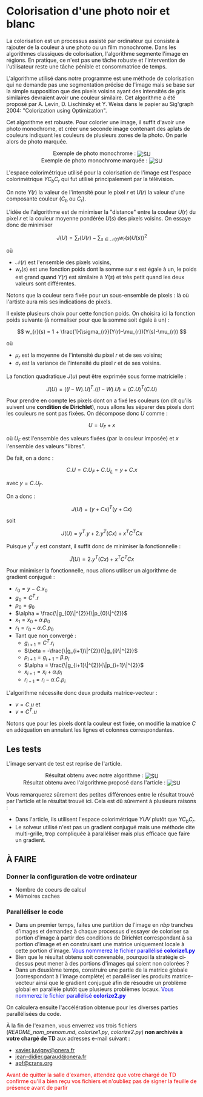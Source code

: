 # Colorisation d'une photo noir et blanc

La colorisation est un processus assisté par ordinateur qui consiste à rajouter de la couleur à une photo ou un film monochrome. Dans les algorithmes classiques de colorisation, l'algorithme segmente l'image en régions. En pratique, ce n'est pas une tâche robuste et l'intervention de l'utilisateur reste une tâche pénible et consommatrice de temps.

L'algorithme utilisé dans notre programme est une méthode de colorisation qui ne demande pas une segmentation précise de l'image mais se base sur la simple supposition que des pixels voisins ayant des intensités de gris similaires devraient avoir une couleur similaire. Cet algorithme a été proposé par A. Levin, D. Lischinsky et Y. Weiss dans le papier au Sig'graph 2004: "Colorization using Optimization".

Cet algorithme est robuste. Pour colorier une image, il suffit d'avoir une photo monochrome, et créer une seconde image contenant des aplats de couleurs indiquant les couleurs de plusieurs zones de la photo. On parle alors de photo marquée.

<center>
Exemple de photo monochrome :

<img src="example.bmp" alt="SU" align = "center" />
</center>

<center>
Exemple de photo monochrome marquée :
<img src="example_marked.bmp" alt="SU" align = "center" />
</center>

L'espace colorimétrique utilisé pour la colorisation de l'image est l'espace colorimétrique $YC_{b}C_{r}$ qui fut utilisé principalement par la télévision.

On note $Y(r)$ la valeur de l'intensité pour le pixel $r$ et $U(r)$ la valeur d'une composante couleur ($C_{b}$ ou $C_{r}$).

L'idée de l'algorithme est de minimiser la "distance" entre la couleur $U(r)$ du pixel $r$ et la couleur moyenne pondérée $U(s)$ des pixels voisins. On essaye donc de minimiser

$$
J(U) = \sum_{r}\left(U(r) - \sum_{s\in\mathcal{N}(r)}w_{r}(s)U(s)\right)^{2}
$$

où

- $\mathcal{N}(r)$ est l'ensemble des pixels voisins,
- $w_{r}(s)$ est une fonction poids dont la somme sur $s$ est égale à un, le poids est grand quand $Y(r)$ est similaire à $Y(s)$ et très petit quand les deux valeurs sont différentes.

Notons que la couleur sera fixée pour un sous-ensemble de pixels : là où l'artiste aura mis ses indications de pixels.

Il existe plusieurs choix pour cette fonction poids. On choisira ici la fonction poids suivante (à normaliser pour que la somme soit égale à un) :

$$
w_{r}(s) = 1 + \frac{1}{\sigma_{r}}(Y(r)-\mu_{r})(Y(s)-\mu_{r})
$$

où

- $\mu_{r}$ est la moyenne de l'intensité du pixel $r$ et de ses voisins;
- $\sigma_{r}$ est la variance de l'intensité du pixel $r$ et de ses voisins.

La fonction quadratique $J(u)$ peut être exprimée sous forme matricielle :

$$
J(U) = \left(\left(I - W\right).U\right)^{T}.\left(\left(I - W\right).U\right) = (C.U)^{T}(C.U)
$$

Pour prendre en compte les pixels dont on a fixé les couleurs (on dit qu'ils suivent une **condition de Dirichlet**), nous allons les séparer des pixels dont les couleurs ne sont pas fixées. On décompose donc $U$ comme :

$$
U = U_{F} + x
$$

où $U_{F}$ est l'ensemble des valeurs fixées (par la couleur imposée) et $x$ l'ensemble des valeurs "libres".

De fait, on a donc :

$$
C.U = C.U_{F} + C.U_{L} = y + C.x
$$

avec $y=C.U_{F}$.

On a donc :

$$
J(U) = (y+Cx)^{T}(y+Cx)
$$

soit

$$
J(U) = y^{T}.y + 2.y^{T}(Cx) + x^{T}C^{T}Cx
$$

Puisque $y^{T}.y$ est constant, il suffit donc de minimiser la fonctionnelle :

$$
\tilde{J}(U) = 2.y^{T}(Cx) + x^{T}C^{T}Cx
$$

Pour minimiser la fonctionnelle, nous allons utiliser un algorithme de gradient conjugué :

- $r_{0} = y - C.x_{0}$
- $g_{0} = C^{T}.r$
- $p_{0} = g_{0}$
- $\alpha = \frac{\|g_{0}\|^{2}}{\|p_{0}\|^{2}}$
- $x_{1} = x_{0} + \alpha.p_{0}$
- $r_{1} = r_{0} - \alpha.C.p_{0}$
- Tant que non convergé :  
  - $g_{i+1} = C^{T}.r_{i}$
  - $\beta = -\frac{\|g_{i+1}\|^{2}}{\|g_{i}\|^{2}}$
  - $p_{i+1} = g_{i+1} - \beta.p_{i}$
  - $\alpha = \frac{\|g_{i+1}\|^{2}}{\|p_{i+1}\|^{2}}$
  - $x_{i+1} = x_{i} + \alpha.p_{i}$
  - $r_{i+1} = r_{i} - \alpha.C.p_{i}$

L'algorithme nécessite donc  deux produits matrice-vecteur :

- $v = C.u$ et
- $v = C^{T}.u$

Notons que pour les pixels dont la couleur est fixée, on modifie la matrice $C$ en adéquation en annulant les lignes et colonnes correspondantes.

## Les tests

L'image servant de test est reprise de l'article.

<center>
Résultat obtenu avec notre algorithme :
<img src="example_col.png" alt="SU" align = "center" />
</center>

<center>
Résultat obtenu avec l'algorithme proposé dans l'article :
<img src="example_res.bmp" alt="SU" align = "center" />
</center>

Vous remarquerez sûrement des petites différences entre le résultat trouvé par l'article et le résultat trouvé ici. Cela est dû sûrement à plusieurs raisons :

- Dans l'article, ils utilisent l'espace colorimétrique $YUV$ plutôt que $YC_{b}C_{r}$.
- Le solveur utilisé n'est pas un gradient conjugué mais une méthode dite multi-grille, trop compliquée à paralléliser mais plus efficace que faire un gradient.

## À FAIRE

### Donner la configuration de votre ordinateur

- Nombre de coeurs de calcul
- Mémoires caches

### Paralléliser le code

- Dans un premier temps, faites une partition de l'image en *nbp* tranches d'images et demandez à chaque processus d'essayer de coloriser sa portion d'image à partir des conditions de Dirichlet correspondant à sa portion d'image et en construisant une matrice uniquement locale à cette portion d'image. <font color=" #0000F0">Vous nommerez le fichier parallélisé <b>colorize1.py</b></font>
- Bien que le résultat obtenu soit convenable, pourquoi la stratégie ci-dessus peut mener à des portions d'images qui soient non colorées ?
- Dans un deuxième temps, construire une partie de la matrice globale (correspondant à l'image complète) et paralléliser les produits
  matrice-vecteur ainsi que le gradient conjugué afin de résoudre un problème global en parallèle plutôt que
  plusieurs problèmes locaux. <font color=" #0000F0">Vous nommerez le fichier parallélisé <b>colorize2.py</b></font>

On calculera ensuite l'accélération obtenue pour les diverses parties parallélisées du code.

À la fin de l'examen, vous enverrez vos trois fichiers (*README_nom_prenom.md*, *colorize1.py*, *colorize2.py*) **non archivés à votre chargé de TD** aux adresses e-mail suivant :

  - xavier.juvigny@onera.fr
  - jean-didier.garaud@onera.fr
  - apf@crans.org

<font color=" #F00000">Avant de quitter la salle d'examen, attendez que votre chargé de TD confirme qu'il a bien reçu vos fichiers et n'oubliez pas de signer la feuille de présence avant de partir</font>